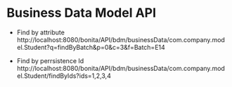 # Business Data Model API

- Find by attribute
http://localhost:8080/bonita/API/bdm/businessData/com.company.model.Student?q=findByBatch&p=0&c=3&f=Batch=E14

- Find by perrsistence Id
http://localhost:8080/bonita/API/bdm/businessData/com.company.model.Student/findByIds?ids=1,2,3,4

